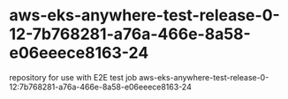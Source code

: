 # aws-eks-anywhere-test-release-0-12-7b768281-a76a-466e-8a58-e06eeece8163-24
repository for use with E2E test job aws-eks-anywhere-test-release-0-12:7b768281-a76a-466e-8a58-e06eeece8163-24
